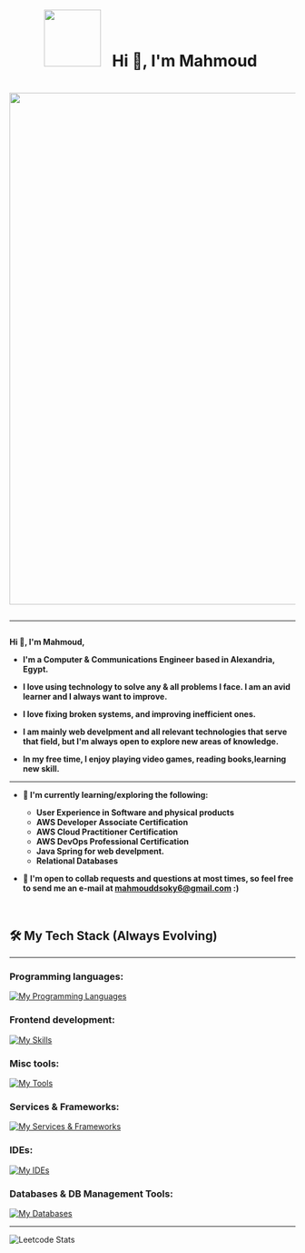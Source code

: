 # <h1 align="center"> <img src="https://media.giphy.com/media/IP7sarl7C5lSFCw9rG/giphy.gif"  width="100px" height="100px"> &nbsp; Hi 👋, I'm Mahmoud&nbsp;
  
  <h1 align="center"><img src="https://media.giphy.com/media/2IudUHdI075HL02Pkk/giphy.gif"  width="900px height=800">


-------------------

<h4 align="left">Hi 👋, I'm Mahmoud,
  
  - I'm a Computer & Communications Engineer based in Alexandria, Egypt. 
  
  - I love using technology to solve any & all problems I face. I am an avid learner and I always want to improve. 

  - I love fixing broken systems, and improving inefficient ones. 

  - I am mainly web develpment and all relevant technologies that serve that field, but I'm always open to explore new areas of knowledge.
  
  - In my free time, I enjoy playing video games, reading books,learning new skill.

---

- 🌱 I'm currently learning/exploring the following:
  - User Experience in Software and physical products
  - AWS Developer Associate Certification
  - AWS Cloud Practitioner Certification
  - AWS DevOps Professional Certification
  - Java Spring for web develpment. 
  - Relational Databases
  
- 💬 I'm open to collab requests and questions at most times, so feel free to send me an e-mail at mahmouddsoky6@gmail.com :)

&emsp;

## 🛠️ My Tech Stack (Always Evolving)

-------------------

### Programming languages:
[![My Programming Languages](https://skillicons.dev/icons?i=java,py,javascript,c,cpp)](https://skillicons.dev)
   
### Frontend development:

  [![My Skills](https://skillicons.dev/icons?i=js,html,css)](https://skillicons.dev)

### Misc tools:
[![My Tools](https://skillicons.dev/icons?i=git,postman)](https://skillicons.dev)                                                        
  
### Services & Frameworks:
[![My Services & Frameworks](https://skillicons.dev/icons?i=Spring,flutter,react)](https://skillicons.dev)
<!-- add chartJS-->


### IDEs:
[![My IDEs](https://skillicons.dev/icons?i=matlab,visualstudio,vscode,idea,eclipse)](https://skillicons.dev)  
<!-- add rstudio, xcode, netbeans, codeblocks, pycahrm-->    
  
### Databases & DB Management Tools:
[![My Databases](https://skillicons.dev/icons?i=postgres,mysql,sqlite)](https://skillicons.dev)  
  
-------------------  
  
![Leetcode Stats](https://leetcard.jacoblin.cool/mahmoudd?ext=heatmap)
  
  
  

